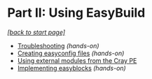 # Part II: Using EasyBuild

*[[back to start page]](index.md)*

* [Troubleshooting](2_01_troubleshooting.md) *(hands-on)*
* [Creating easyconfig files](2_02_creating_easyconfig_files.md) *(hands-on)*
* [Using external modules from the Cray PE](2_03_external_modules.md)
* [Implementing easyblocks](2_04_implementing_easyblocks.md) *(hands-on)*
